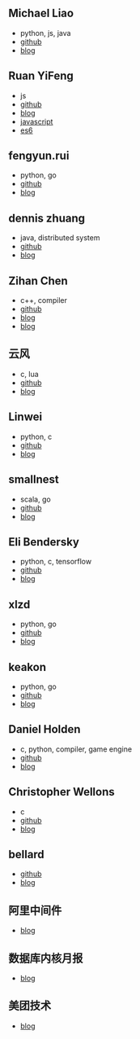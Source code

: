 ## Michael Liao

- python, js, java
- [github](https://github.com/michaelliao)
- [blog](https://www.liaoxuefeng.com/)

## Ruan YiFeng

- js
- [github](https://github.com/ruanyf)
- [blog](http://www.ruanyifeng.com/blog/)
- [javascript](http://javascript.ruanyifeng.com/)
- [es6](http://es6.ruanyifeng.com/)

## fengyun.rui

- python, go
- [github](https://github.com/rfyiamcool)
- [blog](http://xiaorui.cc/)

## dennis zhuang

- java, distributed system
- [github](https://github.com/killme2008)
- [blog](http://blog.fnil.net/)

## Zihan Chen

- c++, compiler
- [github](https://github.com/vczh)
- [blog](https://www.cnblogs.com/geniusvczh/)
- [blog](http://www.cppblog.com/vczh)

## 云风

- c, lua
- [github](https://github.com/cloudwu)
- [blog](https://blog.codingnow.com/)

## Linwei

- python, c
- [github](https://github.com/skywind3000)
- [blog](http://www.skywind.me/blog/)

## smallnest

- scala, go
- [github](https://github.com/smallnest)
- [blog](https://colobu.com/)

## Eli Bendersky

- python, c, tensorflow
- [github](https://github.com/eliben)
- [blog](https://eli.thegreenplace.net/)

## xlzd

- python, go
- [github](https://github.com/xlzd)
- [blog](https://xlzd.me/)

## keakon

- python, go
- [github](https://github.com/keakon)
- [blog](https://www.keakon.net/)

## Daniel Holden

- c, python, compiler, game engine
- [github](https://github.com/orangeduck)
- [blog](http://www.theorangeduck.com/)

## Christopher Wellons

- c
- [github](https://github.com/skeeto)
- [blog](https://nullprogram.com/)

## bellard

- [github](https://github.com/bellard)
- [blog](https://bellard.org/)

## 阿里中间件

- [blog](http://jm.taobao.org/)

## 数据库内核月报

- [blog](http://mysql.taobao.org/monthly/)

## 美团技术

- [blog](https://tech.meituan.com/)